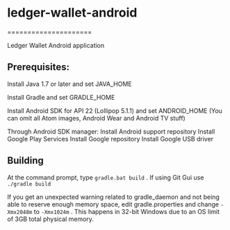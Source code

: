 # ledger-wallet-android
=====================

Ledger Wallet Android application


## Prerequisites:

Install Java 1.7 or later and set JAVA_HOME

Install Gradle and set GRADLE_HOME

Install Android SDK for API 22 (Lollipop 5.1.1) and set ANDROID_HOME
(You can omit all Atom images, Android Wear and Android TV stuff)

Through Android SDK manager:
Install Android support repository
Install Google Play Services 
Install Google repository
Install Google USB driver


## Building

At the command prompt, type `gradle.bat build` . If using Git Gui use `./gradle build`

If you get an unexpected warning related to gradle_daemon and not being able to reserve enough memory space, edit gradle.properties and change `-Xmx2048m` to `-Xmx1024m` . This happens in 32-bit Windows due to an OS limit of 3GB total physical memory.

